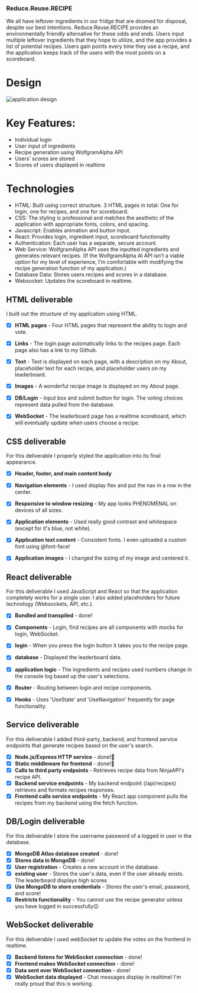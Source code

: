 ### Reduce.Reuse.RECIPE
We all have leftover ingredients in our fridge that are doomed for disposal, despite our best intentions. Reduce.Reuse.RECIPE provides an environmentally friendly alternative for these odds and ends. Users input multiple leftover ingredients that they hope to utilize, and the app provides a list of potential recipes. Users gain points every time they use a recipe, and the application keeps track of the users with the most points on a scoreboard.

# Design
![application design](Startup_Design.png)

# Key Features:
- Individual login
- User input of ingredients
- Recipe generation using WolfgramAlpha API
- Users’ scores are stored
- Scores of users displayed in realtime

# Technologies
- HTML: Built using correct structure. 3 HTML pages in total: One for login, one for recipes, and one for scoreboard.
- CSS: The styling is professional and matches the aesthetic of the application with appropriate fonts, colors, and spacing.
- Javascript: Enables animation and button input.
- React: Provides login, ingredient input, scoreboard functionality
- Authentication: Each user has a separate, secure account.
- Web Service:  WolfgramAlpha API uses the inputted ingredients and generates relevant recipes. (If the WolfgramAlpha AI API isn’t a viable option for my level of experience, I’m comfortable with modifying the recipe generation function of my application.)
- Database Data: Stores users recipes and scores in a database.
- Websocket: Updates the scoreboard in realtime.


## HTML deliverable

I built out the structure of my application using HTML.

- [x] **HTML pages** - Four HTML pages that represent the ability to login and vote.
- [x] **Links** - The login page automatically links to the recipes page. Each page also has a link to my Github.
- [x] **Text** - Text is displayed on each page, with a description on my About, placeholder text for each recipe, and placeholder users on my leaderboard.
- [x] **Images** - A wonderful recipe image is displayed on my About page.
- [x] **DB/Login** - Input box and submit button for login. The voting choices represent data pulled from the database.
- [x] **WebSocket** - The leaderboard page has a realtime scoreboard, which will eventually update when users choose a recipe.


## CSS deliverable

For this deliverable I properly styled the application into its final appearance.

- [x] **Header, footer, and main content body**
- [x] **Navigation elements** - I used display flex and put the nav in a row in the center.
- [x] **Responsive to window resizing** - My app looks PHENOMENAL on devices of all sizes.
- [x] **Application elements** - Used really good contrast and whitespace (except for it's blue, not white).
- [x] **Application text content** - Consistent fonts. I even uploaded a custom font using @font-face!
- [x] **Application images** - I changed the sizing of my image and centered it.


## React deliverable

For this deliverable I used JavaScript and React so that the application completely works for a single user. I also added placeholders for future technology (Websockets, API, etc.).

- [x] **Bundled and transpiled** - done!
- [x] **Components** - Login, find recipes are all components with mocks for login, WebSocket.
- [x] **login** - When you press the login button it takes you to the recipe page.
- [x] **database** - Displayed the leaderboard data.
- [x] **application logic** - The ingredients and recipes used numbers change in the console log based up the user's selections.
- [x] **Router** - Routing between login and recipe components.
- [x] **Hooks** - Uses 'UseState' and 'UseNavigation' frequently for page functionality.


## Service deliverable

For this deliverable I added third-party, backend, and frontend service endpoints that generate recipes based on the user's search.

- [x] **Node.js/Express HTTP service** - done!🤩
- [x] **Static middleware for frontend** - done!🤩
- [x] **Calls to third party endpoints** - Retrieves recipe data from NinjaAPI's recipe API.
- [x] **Backend service endpoints** - My backend endpoint (/api/recipes) retrieves and formats recipes responses.
- [x] **Frontend calls service endpoints** - My React app component pulls the recipes from my backend using the fetch function. 

## DB/Login deliverable

For this deliverable I store the username password of a logged in user in the database.

- [x] **MongoDB Atlas database created** - done!
- [x] **Stores data in MongoDB** - done!
- [x] **User registration** - Creates a new account in the database.
- [x] **existing user** - Stores the user's data, even if the user already exists. The leaderboard displays high scores
- [x] **Use MongoDB to store credentials** - Stores the user's email, password, and score!
- [x] **Restricts functionality** - You cannot use the recipe generator unless you have logged in successfully😉

## WebSocket deliverable

For this deliverable I used webSocket to update the votes on the frontend in realtime.

- [x] **Backend listens for WebSocket connection** - done!
- [x] **Frontend makes WebSocket connection** - done!
- [x] **Data sent over WebSocket connection** - done!
- [x] **WebSocket data displayed** - Chat messages display in realtime! I'm really proud that this is working.
